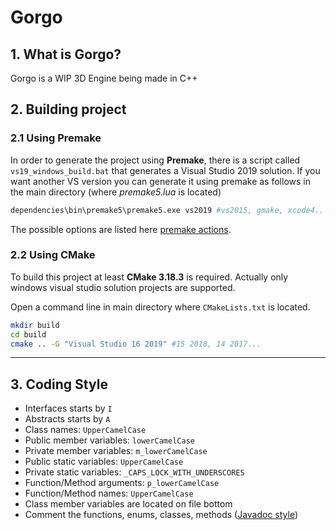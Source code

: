 # Gorgo

## 1. What is Gorgo?
Gorgo is a WIP 3D Engine being made in C++ 

## 2. Building project


### 2.1 Using Premake
In order to generate the project using **Premake**, there is a script called `vs19_windows_build.bat` that generates a Visual Studio 2019 solution. If you want another VS version you can generate it using premake as follows in the main directory (where *premake5.lua* is located)

```bash
dependencies\bin\premake5\premake5.exe vs2019 #vs2015, gmake, xcode4..
```

The possible options are listed here [premake actions](https://github.com/premake/premake-core/wiki/Using-Premake).

### 2.2 Using CMake
To build this project at least **CMake 3.18.3** is required. Actually only windows visual studio solution projects are supported.

Open a command line in main directory where `CMakeLists.txt` is located.

```bash
mkdir build
cd build
cmake .. -G "Visual Studio 16 2019" #15 2018, 14 2017...
```



---
## 3. Coding Style

* Interfaces starts by `I`
* Abstracts starts by `A`
* Class names: `UpperCamelCase`
* Public member variables: `lowerCamelCase`
* Private member variables: `m_lowerCamelCase`
* Public static variables: `UpperCamelCase`
* Private static variables: `_CAPS_LOCK_WITH_UNDERSCORES`
* Function/Method arguments: `p_lowerCamelCase`
* Function/Method names: `UpperCamelCase`
* Class member variables are located on file bottom
* Comment the functions, enums, classes, methods ([Javadoc style](https://en.wikipedia.org/wiki/Javadoc))

